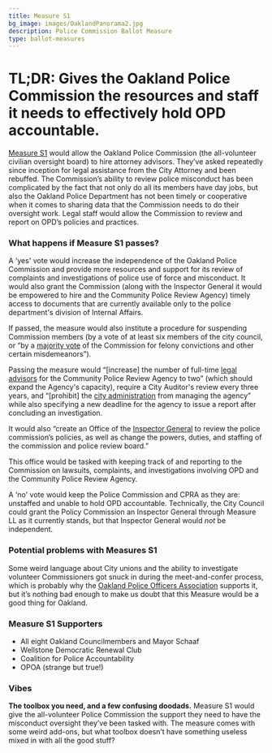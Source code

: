 ```yaml
---
title: Measure S1
bg_image: images/OaklandPanorama2.jpg
description: Police Commission Ballot Measure
type: ballot-measures
---
```

# TL;DR: Gives the Oakland Police Commission the resources and staff it needs to effectively hold OPD accountable.

[Measure S1](https://acgovt-my.sharepoint.com/personal/rovonedrive_acgovt_onmicrosoft_com/_layouts/15/onedrive.aspx?originalPath=aHR0cHM6Ly9hY2dvdnQtbXkuc2hhcmVwb2ludC5jb20vOmY6L2cvcGVyc29uYWwvcm92b25lZHJpdmVfYWNnb3Z0X29ubWljcm9zb2Z0X2NvbS9FbnVSb1VDMThnTkRwTWRvZWJLVmFVc0JsdWplNmg1ZjJrUmlRQlBjdFJfclNRP3J0aW1lPU5raUNvbVJtMkVn&id=%2Fpersonal%2Frovonedrive%5Facgovt%5Fonmicrosoft%5Fcom%2FDocuments%2FMeasure%20Materials%20%2D%20November%203%2C%202020%20Election%2F24%20%2D%20Measure%20S1%20%2D%20City%20of%20Oakland%20%2D%20Police%20Commussion%2Epdf&parent=%2Fpersonal%2Frovonedrive%5Facgovt%5Fonmicrosoft%5Fcom%2FDocuments%2FMeasure%20Materials%20%2D%20November%203%2C%202020%20Election) would allow the Oakland Police Commission (the all-volunteer civilian oversight board) to hire attorney advisors. They’ve asked repeatedly since inception for legal assistance from the City Attorney and been rebuffed. The Commission’s ability to review police misconduct has been complicated by the fact that not only do all its members have day jobs, but also the Oakland Police Department has not been timely or cooperative when it comes to sharing data that the Commission needs to do their oversight work. Legal staff would allow the Commission to review and report on OPD’s policies and practices.

### What happens if Measure S1 passes?

A ‘yes' vote would increase the independence of the Oakland Police Commission and provide more resources and support for its review of complaints and investigations of police use of force and misconduct. It would also grant the Commission (along with the Inspector General it would be empowered to hire and the Community Police Review Agency) timely access to documents that are currently available only to the police department's division of Internal Affairs.

If passed, the measure would also institute a procedure for suspending Commission members (by a vote of at least six members of the city council, or “by a [majority vote](https://ballotpedia.org/Oakland,_California,_Police_Oversight_and_Inspector_General_Charter_Amendment_(November_2020)) of the Commission for felony convictions and other certain misdemeanors”).

Passing the measure would “\[increase] the number of full-time [legal advisors](https://ballotpedia.org/Oakland,_California,_Police_Oversight_and_Inspector_General_Charter_Amendment_(November_2020)) for the Community Police Review Agency to two” (which should expand the Agency's capacity), require a City Auditor's review every three years, and “\[prohibit] the [city administration](https://ballotpedia.org/Oakland,_California,_Police_Oversight_and_Inspector_General_Charter_Amendment_(November_2020)) from managing the agency” while also specifying a new deadline for the agency to issue a report after concluding an investigation.

It would also “create an Office of the [Inspector General](https://ballotpedia.org/Oakland,_California,_Police_Oversight_and_Inspector_General_Charter_Amendment_(November_2020)) to review the police commission’s policies, as well as change the powers, duties, and staffing of the commission and police review board.”

This office would be tasked with keeping track of and reporting to the Commission on lawsuits, complaints, and investigations involving OPD and the Community Police Review Agency.

A ‘no' vote would keep the Police Commission and CPRA as they are: unstaffed and unable to hold OPD accountable. Technically, the City Council could grant the Policy Commission an Inspector General through Measure LL as it currently stands, but that Inspector General would *not* be independent.

### Potential problems with Measures S1

Some weird language about City unions and the ability to investigate volunteer Commissioners got snuck in during the meet-and-confer process, which is probably why the [Oakland Police Officers Association](https://www.sfchronicle.com/bayarea/philmatier/article/Unlikely-endorsement-Oakland-officers-union-15560419.php) supports it, but it’s nothing bad enough to make us doubt that this Measure would be a good thing for Oakland.

### Measure S1 Supporters

* All eight Oakland Councilmembers and Mayor Schaaf
* Wellstone Democratic Renewal Club
* Coalition for Police Accountability
* OPOA (strange but true!)

### Vibes

**The toolbox you need, and a few confusing doodads.** Measure S1 would give the all-volunteer Police Commission the support they need to have the misconduct oversight they’ve been tasked with. The measure comes with some weird add-ons, but what toolbox doesn’t have something useless mixed in with all the good stuff?